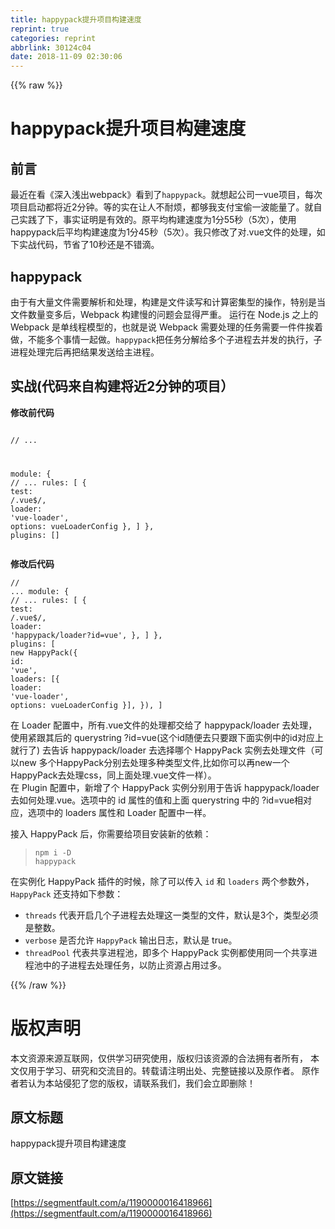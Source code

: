 ```yaml
---
title: happypack提升项目构建速度
reprint: true
categories: reprint
abbrlink: 30124c04
date: 2018-11-09 02:30:06
---
```


{{% raw %}}
<h1 id="articleHeader0">happypack&#x63D0;&#x5347;&#x9879;&#x76EE;&#x6784;&#x5EFA;&#x901F;&#x5EA6;</h1><h2 id="articleHeader1">&#x524D;&#x8A00;</h2><p>&#x6700;&#x8FD1;&#x5728;&#x770B;&#x300A;&#x6DF1;&#x5165;&#x6D45;&#x51FA;webpack&#x300B;&#x770B;&#x5230;&#x4E86;<code>happypack</code>&#x3002;&#x5C31;&#x60F3;&#x8D77;&#x516C;&#x53F8;&#x4E00;vue&#x9879;&#x76EE;&#xFF0C;&#x6BCF;&#x6B21;&#x9879;&#x76EE;&#x542F;&#x52A8;&#x90FD;&#x5C06;&#x8FD1;2&#x5206;&#x949F;&#x3002;&#x7B49;&#x7684;&#x5B9E;&#x5728;&#x8BA9;&#x4EBA;&#x4E0D;&#x8010;&#x70E6;&#xFF0C;&#x90FD;&#x591F;&#x6211;&#x652F;&#x4ED8;&#x5B9D;&#x5077;&#x4E00;&#x6CE2;&#x80FD;&#x91CF;&#x4E86;&#x3002;&#x5C31;&#x81EA;&#x5DF1;&#x5B9E;&#x8DF5;&#x4E86;&#x4E0B;&#xFF0C;&#x4E8B;&#x5B9E;&#x8BC1;&#x660E;&#x662F;&#x6709;&#x6548;&#x7684;&#x3002;&#x539F;&#x5E73;&#x5747;&#x6784;&#x5EFA;&#x901F;&#x5EA6;&#x4E3A;1&#x5206;55&#x79D2;&#xFF08;5&#x6B21;&#xFF09;&#xFF0C;&#x4F7F;&#x7528;happypack&#x540E;&#x5E73;&#x5747;&#x6784;&#x5EFA;&#x901F;&#x5EA6;&#x4E3A;1&#x5206;45&#x79D2;&#xFF08;5&#x6B21;&#xFF09;&#x3002;&#x6211;&#x53EA;&#x4FEE;&#x6539;&#x4E86;&#x5BF9;.vue&#x6587;&#x4EF6;&#x7684;&#x5904;&#x7406;&#xFF0C;&#x5982;&#x4E0B;&#x5B9E;&#x6218;&#x4EE3;&#x7801;&#xFF0C;&#x8282;&#x7701;&#x4E86;10&#x79D2;&#x8FD8;&#x662F;&#x4E0D;&#x9519;&#x6EF4;&#x3002;</p><h2 id="articleHeader2">happypack</h2><p>&#x7531;&#x4E8E;&#x6709;&#x5927;&#x91CF;&#x6587;&#x4EF6;&#x9700;&#x8981;&#x89E3;&#x6790;&#x548C;&#x5904;&#x7406;&#xFF0C;&#x6784;&#x5EFA;&#x662F;&#x6587;&#x4EF6;&#x8BFB;&#x5199;&#x548C;&#x8BA1;&#x7B97;&#x5BC6;&#x96C6;&#x578B;&#x7684;&#x64CD;&#x4F5C;&#xFF0C;&#x7279;&#x522B;&#x662F;&#x5F53;&#x6587;&#x4EF6;&#x6570;&#x91CF;&#x53D8;&#x591A;&#x540E;&#xFF0C;Webpack &#x6784;&#x5EFA;&#x6162;&#x7684;&#x95EE;&#x9898;&#x4F1A;&#x663E;&#x5F97;&#x4E25;&#x91CD;&#x3002; &#x8FD0;&#x884C;&#x5728; Node.js &#x4E4B;&#x4E0A;&#x7684; Webpack &#x662F;&#x5355;&#x7EBF;&#x7A0B;&#x6A21;&#x578B;&#x7684;&#xFF0C;&#x4E5F;&#x5C31;&#x662F;&#x8BF4; Webpack &#x9700;&#x8981;&#x5904;&#x7406;&#x7684;&#x4EFB;&#x52A1;&#x9700;&#x8981;&#x4E00;&#x4EF6;&#x4EF6;&#x6328;&#x7740;&#x505A;&#xFF0C;&#x4E0D;&#x80FD;&#x591A;&#x4E2A;&#x4E8B;&#x60C5;&#x4E00;&#x8D77;&#x505A;&#x3002;<code>happypack</code>&#x628A;&#x4EFB;&#x52A1;&#x5206;&#x89E3;&#x7ED9;&#x591A;&#x4E2A;&#x5B50;&#x8FDB;&#x7A0B;&#x53BB;&#x5E76;&#x53D1;&#x7684;&#x6267;&#x884C;&#xFF0C;&#x5B50;&#x8FDB;&#x7A0B;&#x5904;&#x7406;&#x5B8C;&#x540E;&#x518D;&#x628A;&#x7ED3;&#x679C;&#x53D1;&#x9001;&#x7ED9;&#x4E3B;&#x8FDB;&#x7A0B;&#x3002;</p><h2 id="articleHeader3">&#x5B9E;&#x6218;(&#x4EE3;&#x7801;&#x6765;&#x81EA;&#x6784;&#x5EFA;&#x5C06;&#x8FD1;2&#x5206;&#x949F;&#x7684;&#x9879;&#x76EE;&#xFF09;</h2><p><strong>&#x4FEE;&#x6539;&#x524D;&#x4EE3;&#x7801;</strong></p><div class="widget-codetool" style="display:none"><div class="widget-codetool--inner"><span class="selectCode code-tool" data-toggle="tooltip" data-placement="top" title="" data-original-title="&#x5168;&#x9009;"></span> <span type="button" class="copyCode code-tool" data-toggle="tooltip" data-placement="top" data-clipboard-text="
// ...

module: {
    // ...
  rules: [
    {
      test: /\.vue$/,
      loader: &apos;vue-loader&apos;,
      options: vueLoaderConfig
    },
  ]
},
plugins: []
" title="" data-original-title="&#x590D;&#x5236;"></span> <span type="button" class="saveToNote code-tool" data-toggle="tooltip" data-placement="top" title="" data-original-title="&#x653E;&#x8FDB;&#x7B14;&#x8BB0;"></span></div></div><pre class="javascript hljs"><code class="javascript">
<span class="hljs-comment">// ...</span>

<span class="hljs-built_in">module</span>: {
    <span class="hljs-comment">// ...</span>
  rules: [
    {
      <span class="hljs-attr">test</span>: <span class="hljs-regexp">/\.vue$/</span>,
      <span class="hljs-attr">loader</span>: <span class="hljs-string">&apos;vue-loader&apos;</span>,
      <span class="hljs-attr">options</span>: vueLoaderConfig
    },
  ]
},
<span class="hljs-attr">plugins</span>: []
</code></pre><p><strong>&#x4FEE;&#x6539;&#x540E;&#x4EE3;&#x7801;</strong></p><div class="widget-codetool" style="display:none"><div class="widget-codetool--inner"><span class="selectCode code-tool" data-toggle="tooltip" data-placement="top" title="" data-original-title="&#x5168;&#x9009;"></span> <span type="button" class="copyCode code-tool" data-toggle="tooltip" data-placement="top" data-clipboard-text="// ...
module: {
// ...
  rules: [
    {
      test: /\.vue$/,
      loader: &apos;happypack/loader?id=vue&apos;,
    },
  ]
},
plugins: [
  new HappyPack({
    id: &apos;vue&apos;,
    loaders: [{
      loader: &apos;vue-loader&apos;,
      options: vueLoaderConfig
    }],
  }),
]
" title="" data-original-title="&#x590D;&#x5236;"></span> <span type="button" class="saveToNote code-tool" data-toggle="tooltip" data-placement="top" title="" data-original-title="&#x653E;&#x8FDB;&#x7B14;&#x8BB0;"></span></div></div><pre class="javascript hljs"><code class="javascript"><span class="hljs-comment">// ...</span>
<span class="hljs-built_in">module</span>: {
<span class="hljs-comment">// ...</span>
  rules: [
    {
      <span class="hljs-attr">test</span>: <span class="hljs-regexp">/\.vue$/</span>,
      <span class="hljs-attr">loader</span>: <span class="hljs-string">&apos;happypack/loader?id=vue&apos;</span>,
    },
  ]
},
<span class="hljs-attr">plugins</span>: [
  <span class="hljs-keyword">new</span> HappyPack({
    <span class="hljs-attr">id</span>: <span class="hljs-string">&apos;vue&apos;</span>,
    <span class="hljs-attr">loaders</span>: [{
      <span class="hljs-attr">loader</span>: <span class="hljs-string">&apos;vue-loader&apos;</span>,
      <span class="hljs-attr">options</span>: vueLoaderConfig
    }],
  }),
]
</code></pre><p>&#x5728; Loader &#x914D;&#x7F6E;&#x4E2D;&#xFF0C;&#x6240;&#x6709;.vue&#x6587;&#x4EF6;&#x7684;&#x5904;&#x7406;&#x90FD;&#x4EA4;&#x7ED9;&#x4E86; happypack/loader &#x53BB;&#x5904;&#x7406;&#xFF0C;&#x4F7F;&#x7528;&#x7D27;&#x8DDF;&#x5176;&#x540E;&#x7684; querystring ?id=vue(&#x8FD9;&#x4E2A;id&#x968F;&#x4FBF;&#x53BB;&#x53EA;&#x8981;&#x8DDF;&#x4E0B;&#x9762;&#x5B9E;&#x4F8B;&#x4E2D;&#x7684;id&#x5BF9;&#x5E94;&#x4E0A;&#x5C31;&#x884C;&#x4E86;) &#x53BB;&#x544A;&#x8BC9; happypack/loader &#x53BB;&#x9009;&#x62E9;&#x54EA;&#x4E2A; HappyPack &#x5B9E;&#x4F8B;&#x53BB;&#x5904;&#x7406;&#x6587;&#x4EF6;&#xFF08;&#x53EF;&#x4EE5;new &#x591A;&#x4E2A;HappyPack&#x5206;&#x522B;&#x53BB;&#x5904;&#x7406;&#x591A;&#x79CD;&#x7C7B;&#x578B;&#x6587;&#x4EF6;,&#x6BD4;&#x5982;&#x4F60;&#x53EF;&#x4EE5;&#x518D;new&#x4E00;&#x4E2A;HappyPack&#x53BB;&#x5904;&#x7406;css&#xFF0C;&#x540C;&#x4E0A;&#x9762;&#x5904;&#x7406;.vue&#x6587;&#x4EF6;&#x4E00;&#x6837;&#xFF09;&#x3002;<br>&#x5728; Plugin &#x914D;&#x7F6E;&#x4E2D;&#xFF0C;&#x65B0;&#x589E;&#x4E86;&#x4E2A; HappyPack &#x5B9E;&#x4F8B;&#x5206;&#x522B;&#x7528;&#x4E8E;&#x544A;&#x8BC9; happypack/loader &#x53BB;&#x5982;&#x4F55;&#x5904;&#x7406;.vue&#x3002;&#x9009;&#x9879;&#x4E2D;&#x7684; id &#x5C5E;&#x6027;&#x7684;&#x503C;&#x548C;&#x4E0A;&#x9762; querystring &#x4E2D;&#x7684; ?id=vue&#x76F8;&#x5BF9;&#x5E94;&#xFF0C;&#x9009;&#x9879;&#x4E2D;&#x7684; loaders &#x5C5E;&#x6027;&#x548C; Loader &#x914D;&#x7F6E;&#x4E2D;&#x4E00;&#x6837;&#x3002;</p><p>&#x63A5;&#x5165; HappyPack &#x540E;&#xFF0C;&#x4F60;&#x9700;&#x8981;&#x7ED9;&#x9879;&#x76EE;&#x5B89;&#x88C5;&#x65B0;&#x7684;&#x4F9D;&#x8D56;&#xFF1A;</p><blockquote><code>npm i -D happypack</code></blockquote><p>&#x5728;&#x5B9E;&#x4F8B;&#x5316; HappyPack &#x63D2;&#x4EF6;&#x7684;&#x65F6;&#x5019;&#xFF0C;&#x9664;&#x4E86;&#x53EF;&#x4EE5;&#x4F20;&#x5165; <code>id</code> &#x548C; <code>loaders</code> &#x4E24;&#x4E2A;&#x53C2;&#x6570;&#x5916;&#xFF0C;<code>HappyPack</code> &#x8FD8;&#x652F;&#x6301;&#x5982;&#x4E0B;&#x53C2;&#x6570;&#xFF1A;</p><ul><li><code>threads</code> &#x4EE3;&#x8868;&#x5F00;&#x542F;&#x51E0;&#x4E2A;&#x5B50;&#x8FDB;&#x7A0B;&#x53BB;&#x5904;&#x7406;&#x8FD9;&#x4E00;&#x7C7B;&#x578B;&#x7684;&#x6587;&#x4EF6;&#xFF0C;&#x9ED8;&#x8BA4;&#x662F;3&#x4E2A;&#xFF0C;&#x7C7B;&#x578B;&#x5FC5;&#x987B;&#x662F;&#x6574;&#x6570;&#x3002;</li><li><code>verbose</code> &#x662F;&#x5426;&#x5141;&#x8BB8; <code>HappyPack</code> &#x8F93;&#x51FA;&#x65E5;&#x5FD7;&#xFF0C;&#x9ED8;&#x8BA4;&#x662F; true&#x3002;</li><li><code>threadPool</code> &#x4EE3;&#x8868;&#x5171;&#x4EAB;&#x8FDB;&#x7A0B;&#x6C60;&#xFF0C;&#x5373;&#x591A;&#x4E2A; HappyPack &#x5B9E;&#x4F8B;&#x90FD;&#x4F7F;&#x7528;&#x540C;&#x4E00;&#x4E2A;&#x5171;&#x4EAB;&#x8FDB;&#x7A0B;&#x6C60;&#x4E2D;&#x7684;&#x5B50;&#x8FDB;&#x7A0B;&#x53BB;&#x5904;&#x7406;&#x4EFB;&#x52A1;&#xFF0C;&#x4EE5;&#x9632;&#x6B62;&#x8D44;&#x6E90;&#x5360;&#x7528;&#x8FC7;&#x591A;&#x3002;</li></ul>
{{% /raw %}}

# 版权声明
本文资源来源互联网，仅供学习研究使用，版权归该资源的合法拥有者所有，
本文仅用于学习、研究和交流目的。转载请注明出处、完整链接以及原作者。
原作者若认为本站侵犯了您的版权，请联系我们，我们会立即删除！

## 原文标题
happypack提升项目构建速度

## 原文链接
[https://segmentfault.com/a/1190000016418966](https://segmentfault.com/a/1190000016418966)

